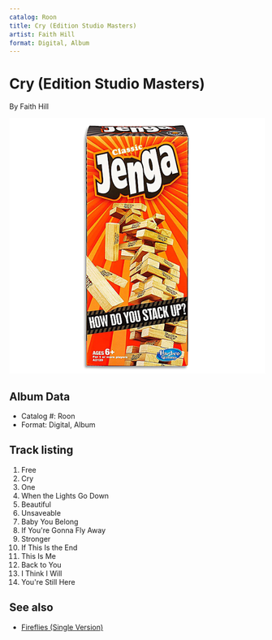 ```yaml
---
catalog: Roon
title: Cry (Edition Studio Masters)
artist: Faith Hill
format: Digital, Album
---
```


# Cry (Edition Studio Masters)

By Faith Hill

![](../../assets/albumcovers/Faith_Hill-Cry_Edition_Studio_Masters.png)

## Album Data

- Catalog #: Roon
- Format: Digital, Album


## Track listing


1. Free
2. Cry
3. One
4. When the Lights Go Down
5. Beautiful
6. Unsaveable
7. Baby You Belong
8. If You're Gonna Fly Away
9. Stronger
10. If This Is the End
11. This Is Me
12. Back to You
13. I Think I Will
14. You're Still Here


## See also

- [Fireflies (Single Version)](Fireflies_Single_Version.md)
